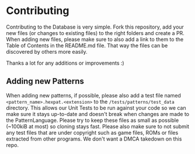 # Contributing

Contributing to the Database is very simple. Fork this repository, add your new files (or changes to existing files) to the right folders and create a PR.
When adding new files, please make sure to also add a link to them to the Table of Contents in the README.md file. That way the files can be discovered by others more easily.

Thanks a lot for any additions or improvements :)

## Adding new Patterns

When adding new patterns, if possible, please also add a test file named `<pattern_name>.hexpat.<extension>` to the `/tests/patterns/test_data` directory. This allows our Unit Tests to be run against your code so we can make sure it stays up-to-date and doesn't break when changes are made to the PatternLanguage.
Please try to keep these files as small as possible (~100kiB at most) so cloning stays fast.
Please also make sure to not submit any test files that are under copyright such as game files, ROMs or files extracted from other programs. We don't want a DMCA takedown on this repo.
